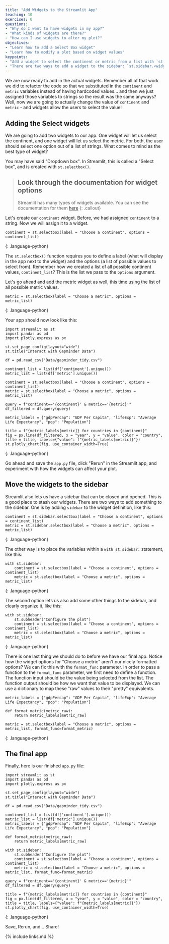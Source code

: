 ```yaml
---
title: "Add Widgets to the Streamlit App"
teaching: 10
exercises: 0
questions:
- "Why do I want to have widgets in my app?"
- "What kinds of widgets are there?"
- "How can I use widgets to alter my plot?"
objectives:
- "Learn how to add a Select Box widget"
- "Learn how to modify a plot based on widget values"
keypoints:
- "Add a widget to select the continent or metric from a list with `st.selectbox()`"
- "There are two ways to add a widget to the sidebar: `st.sidebar.<widget>()` and `with st.sidebar: st.<widget>()`"
---
```


We are now ready to add in the actual widgets. Remember all of that work we did to refactor the code so that we substituted in the `continent` and `metric` variables instead of having hardcoded values... and then we just assigned those variables to strings so the result was the same anyways? Well, now we are going to actually change the value of `continent` and `metric` - and widgets allow the users to select the value! 

## Adding the Select widgets

We are going to add two widgets to our app. One widget will let us select the continent, and one widget will let us select the metric. For both, the user should select one option out of a list of strings. What comes to mind as the best type of widget?

You may have said "Dropdown box". In Streamlit, this is called a "Select box", and is created with `st.selectbox()`.

> ## Look through the documentation for widget options
> Streamlit has many types of widgets available. You can see the documentation for them [here](https://docs.streamlit.io/en/stable/api.html#display-interactive-widgets)
{: .callout}

Let's create our `continent` widget. Before, we had assigned `continent` to a string. Now we will assign it to a widget.

~~~
continent = st.selectbox(label = "Choose a continent", options = continent_list)
~~~
{: .language-python}

The `st.selectbox()` function requires you to define a label (what will display in the app next to the widget) and the options (a list of possible values to select from). Remember how we created a list of all possible continent values, `continent_list`? This is the list we pass to the `options` argument.

Let's go ahead and add the metric widget as well, this time using the list of all possible metric values.

~~~
metric = st.selectbox(label = "Choose a metric", options = metric_list)
~~~
{: .language-python}

Your app should now look like this:

~~~
import streamlit as st
import pandas as pd
import plotly.express as px

st.set_page_config(layout="wide")
st.title("Interact with Gapminder Data")

df = pd.read_csv("Data/gapminder_tidy.csv")

continent_list = list(df['continent'].unique())
metric_list = list(df['metric'].unique())

continent = st.selectbox(label = "Choose a continent", options = continent_list)
metric = st.selectbox(label = "Choose a metric", options = metric_list)

query = f"continent=='{continent}' & metric=='{metric}'"
df_filtered = df.query(query)

metric_labels = {"gdpPercap": "GDP Per Capita", "lifeExp": "Average Life Expectancy", "pop": "Population"}

title = f"{metric_labels[metric]} for countries in {continent}"
fig = px.line(df_filtered, x = "year", y = "value", color = "country", title = title, labels={"value": f"{metric_labels[metric]}"})
st.plotly_chart(fig, use_container_width=True)
~~~
{: .language-python}

Go ahead and save the `app.py` file, click "Rerun" in the Streamlit app, and experiment with how the widgets can affect your plot.

## Move the widgets to the sidebar

Streamlit also lets us have a sidebar that can be closed and opened. This is a good place to stash our widgets. There are two ways to add something to the sidebar. One is by adding `sidebar` to the widget definition, like this:

~~~
continent = st.sidebar.selectbox(label = "Choose a continent", options = continent_list)
metric = st.sidebar.selectbox(label = "Choose a metric", options = metric_list)
~~~
{: .language-python}

The other way is to place the variables within a `with st.sidebar:` statement, like this:

~~~
with st.sidebar:
    continent = st.selectbox(label = "Choose a continent", options = continent_list)
    metric = st.selectbox(label = "Choose a metric", options = metric_list)
~~~
{: .language-python}

The second option lets us also add some other things to the sidebar, and clearly organize it, like this:

~~~
with st.sidebar:
    st.subheader("Configure the plot")
    continent = st.selectbox(label = "Choose a continent", options = continent_list)
    metric = st.selectbox(label = "Choose a metric", options = metric_list)
~~~
{: .language-python}

There is one last thing we should do to before we have our final app. Notice how the widget options for "Choose a metric" aren't our nicely formatted options? We can fix this with the `format_func` parameter. 
In order to pass a function to the `format_func` parameter, we first need to define a function. The function input should be the value being selected from the list. The function output should be how we want that value to be displayed. We can use a dictionary to map these "raw" values to their "pretty" equivalents.

~~~
metric_labels = {"gdpPercap": "GDP Per Capita", "lifeExp": "Average Life Expectancy", "pop": "Population"}

def format_metric(metric_raw):
    return metric_labels[metric_raw]

metric = st.selectbox(label = "Choose a metric", options = metric_list, format_func=format_metric)
~~~
{: .language-python}

## The final app

Finally, here is our finished `app.py` file:

~~~
import streamlit as st
import pandas as pd
import plotly.express as px

st.set_page_config(layout="wide")
st.title("Interact with Gapminder Data")

df = pd.read_csv("Data/gapminder_tidy.csv")

continent_list = list(df['continent'].unique())
metric_list = list(df['metric'].unique())
metric_labels = {"gdpPercap": "GDP Per Capita", "lifeExp": "Average Life Expectancy", "pop": "Population"}

def format_metric(metric_raw):
    return metric_labels[metric_raw]

with st.sidebar:
    st.subheader("Configure the plot")
    continent = st.selectbox(label = "Choose a continent", options = continent_list)
    metric = st.selectbox(label = "Choose a metric", options = metric_list, format_func=format_metric)

query = f"continent=='{continent}' & metric=='{metric}'"
df_filtered = df.query(query)

title = f"{metric_labels[metric]} for countries in {continent}"
fig = px.line(df_filtered, x = "year", y = "value", color = "country", title = title, labels={"value": f"{metric_labels[metric]}"})
st.plotly_chart(fig, use_container_width=True)
~~~
{: .language-python}

Save, Rerun, and... Share!

{% include links.md %}

